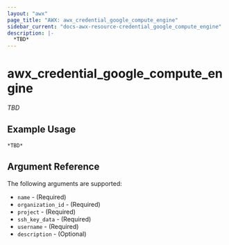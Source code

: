 ```yaml
---
layout: "awx"
page_title: "AWX: awx_credential_google_compute_engine"
sidebar_current: "docs-awx-resource-credential_google_compute_engine"
description: |-
  *TBD*
---
```


# awx_credential_google_compute_engine

*TBD*

## Example Usage

```hcl
*TBD*
```

## Argument Reference

The following arguments are supported:

* `name` - (Required) 
* `organization_id` - (Required) 
* `project` - (Required) 
* `ssh_key_data` - (Required) 
* `username` - (Required) 
* `description` - (Optional) 

